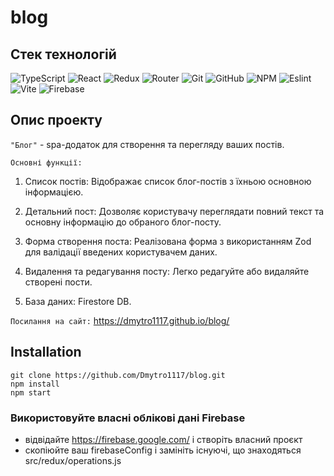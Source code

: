 # blog

## Стек технологій

![TypeScript](https://img.shields.io/badge/typescript-%23007ACC.svg?style=for-the-badge&logo=typescript&logoColor=white)
![React](https://img.shields.io/badge/React-20232A?style=for-the-badge&logo=react&logoColor=61DAFB)
![Redux](https://img.shields.io/badge/Redux-593D88?style=for-the-badge&logo=redux&logoColor=white)
![Router](https://img.shields.io/badge/React_Router-CA4245?style=for-the-badge&logo=react-router&logoColor=white)
![Git](https://img.shields.io/badge/git-%23F05033.svg?style=for-the-badge&logo=git&logoColor=white)
![GitHub](https://img.shields.io/badge/github-%23121011.svg?style=for-the-badge&logo=github&logoColor=white)
![NPM](https://img.shields.io/badge/NPM-%23000000.svg?style=for-the-badge&logo=npm&logoColor=white)
![Eslint](https://img.shields.io/badge/eslint-3A33D1?style=for-the-badge&logo=eslint&logoColor=white)
![Vite](https://img.shields.io/badge/Vite-B73BFE?style=for-the-badge&logo=vite&logoColor=FFD62E)
![Firebase](https://img.shields.io/badge/firebase-ffca28?style=for-the-badge&logo=firebase&logoColor=black)

## Опис проекту

`"Блог"` - spa-додаток для створення та перегляду ваших постів.

`Основні функції:`

1. Список постів: Відображає список блог-постів з їхньою основною інформацією.

2. Детальний пост: Дозволяє користувачу переглядати повний текст та основну
   інформацію до обраного блог-посту.

3. Форма створення поста: Реалізована форма з використанням Zod для валідації
   введених користувачем даних.

4. Видалення та редагування посту: Легко редагуйте або видаляйте створені пости.

5. База даних: Firestore DB.

`Посилання на сайт:` https://dmytro1117.github.io/blog/

## Installation

```
git clone https://github.com/Dmytro1117/blog.git
npm install
npm start

```

### Використовуйте власні облікові дані Firebase

- відвідайте https://firebase.google.com/ і створіть власний проєкт
- скопіюйте ваш firebaseConfig і замініть існуючі, що знаходяться
  src/redux/operations.js
